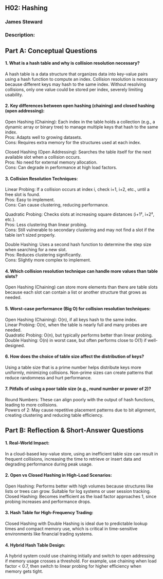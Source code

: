 ## H02: Hashing
### James Steward
### Description: 

## Part A: Conceptual Questions

#### 1. What is a hash table and why is collision resolution necessary?
A hash table is a data structure that organizes data into key-value pairs using a hash function to compute an index. Collision resolution is necessary because different keys may hash to the same index. Without resolving collisions, only one value could be stored per index, severely limiting usability.

#### 2. Key differences between open hashing (chaining) and closed hashing (open addressing):
Open Hashing (Chaining): Each index in the table holds a collection (e.g., a dynamic array or binary tree) to manage multiple keys that hash to the same index.  
Pros: Adapts well to growing datasets.  
Cons: Requires extra memory for the structures used at each index.

Closed Hashing (Open Addressing): Searches the table itself for the next available slot when a collision occurs.  
Pros: No need for external memory allocation.  
Cons: Can degrade in performance at high load factors.

#### 3. Collision Resolution Techniques:
Linear Probing: If a collision occurs at index i, check i+1, i+2, etc., until a free slot is found.  
Pros: Easy to implement.  
Cons: Can cause clustering, reducing performance.

Quadratic Probing: Checks slots at increasing square distances (i+1², i+2², etc.).  
Pros: Less clustering than linear probing.  
Cons: Still vulnerable to secondary clustering and may not find a slot if the table isn’t sized properly.

Double Hashing: Uses a second hash function to determine the step size when searching for a new slot.  
Pros: Reduces clustering significantly.  
Cons: Slightly more complex to implement.

#### 4. Which collision resolution technique can handle more values than table slots?
Open Hashing (Chaining) can store more elements than there are table slots because each slot can contain a list or another structure that grows as needed.

#### 5. Worst-case performance (Big O) for collision resolution techniques: 
Open Hashing (Chaining): O(n), if all keys hash to the same index.  
Linear Probing: O(n), when the table is nearly full and many probes are needed.  
Quadratic Probing: O(n), but typically performs better than linear probing.  
Double Hashing: O(n) in worst case, but often performs close to O(1) if well-designed.

#### 6. How does the choice of table size affect the distribution of keys?
Using a table size that is a prime number helps distribute keys more uniformly, minimizing collisions. Non-prime sizes can create patterns that reduce randomness and hurt performance.

#### 7. Pitfalls of using a poor table size (e.g., round number or power of 2)?
Round Numbers: These can align poorly with the output of hash functions, leading to more collisions.  
Powers of 2: May cause repetitive placement patterns due to bit alignment, creating clustering and reducing table efficiency.

## Part B: Reflection & Short-Answer Questions

#### 1. Real-World Impact:
In a cloud-based key-value store, using an inefficient table size can result in frequent collisions, increasing the time to retrieve or insert data and degrading performance during peak usage.

#### 2. Open vs Closed Hashing in High-Load Scenarios:
Open Hashing: Performs better with high volumes because structures like lists or trees can grow. Suitable for log systems or user session tracking.  
Closed Hashing: Becomes inefficient as the load factor approaches 1, since probing increases and performance drops.

#### 3. Hash Table for High-Frequency Trading:
Closed Hashing with Double Hashing is ideal due to predictable lookup times and compact memory use, which is critical in time-sensitive environments like financial trading systems.

#### 4. Hybrid Hash Table Design:
A hybrid system could use chaining initially and switch to open addressing if memory usage crosses a threshold. For example, use chaining when load factor < 0.7, then switch to linear probing for higher efficiency when memory gets tight.
